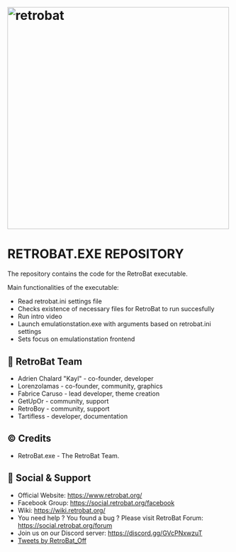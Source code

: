 <h1 align="left">
  <br>
  <a href="https://www.retrobat.org/"><img src="https://raw.githubusercontent.com/kaylh/RetroBat/master/system/resources/retrobat_logo.svg" alt="retrobat" width="500"></a>
</h1>

# RETROBAT.EXE REPOSITORY

The repository contains the code for the RetroBat executable.

Main functionalities of the executable:
- Read retrobat.ini settings file
- Checks existence of necessary files for RetroBat to run succesfully
- Run intro video
- Launch emulationstation.exe with arguments based on retrobat.ini settings
- Sets focus on emulationstation frontend

## 🦇 RetroBat Team

- Adrien Chalard "Kayl" - co-founder, developer
- Lorenzolamas - co-founder, community, graphics
- Fabrice Caruso - lead developer, theme creation
- GetUpOr - community, support
- RetroBoy - community, support
- Tartifless - developer, documentation


## © Credits

- RetroBat.exe - The RetroBat Team.

## 💬 Social & Support

- Official Website: https://www.retrobat.org/
- Facebook Group: https://social.retrobat.org/facebook
- Wiki: https://wiki.retrobat.org/
- You need help ? You found a bug ? Please visit RetroBat Forum: https://social.retrobat.org/forum
- Join us on our Discord server: https://discord.gg/GVcPNxwzuT
- <a class="twitter-timeline" href="https://twitter.com/RetroBat_Off?ref_src=twsrc%5Etfw">Tweets by RetroBat_Off</a>
